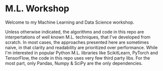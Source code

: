# M.L. Workshop

Welcome to my Machine Learning and Data Science workshop.

Unless otherwise indicated, the algorithms and code in this repo are interpertations of well known M.L. techniques, that I've developed from scratch. In most cases, the approaches presented here are sometimes naive, in that clarity and readability are prioritized over performance. While I'm interested in popular Python M.L. libraries like ScikitLearn, PyTorch and TensorFlow, the code in this repo uses very few third party libs. For the most part, only Pandas, Numpy & SciPy are the only dependencies. 
